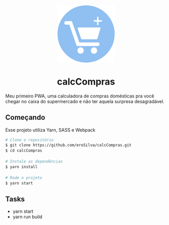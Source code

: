
<p align="center">
<img src="https://raw.githubusercontent.com/eroSilva/calcCompras/master/src/img/icon.png" width="180">
</p>

<h1 align="center">calcCompras</h1>

<p>Meu primeiro PWA, uma calculadora de compras domésticas pra você chegar no caixa do supermercado e não ter aquela surpresa desagradável.</p>


<h2>Começando</h2>
<p>Esse projeto utiliza Yarn, SASS e Webpack</p>


```sh
# Clone o repositório
$ git clone https://github.com/eroSilva/calcCompras.git
$ cd calcCompras

# Instale as dependências
$ yarn install

# Rode o projeto
$ yarn start

```


<h2>Tasks</h2>
<ul>
	<li>yarn start</li>
	<li>yarn run build</li>
</ul>
